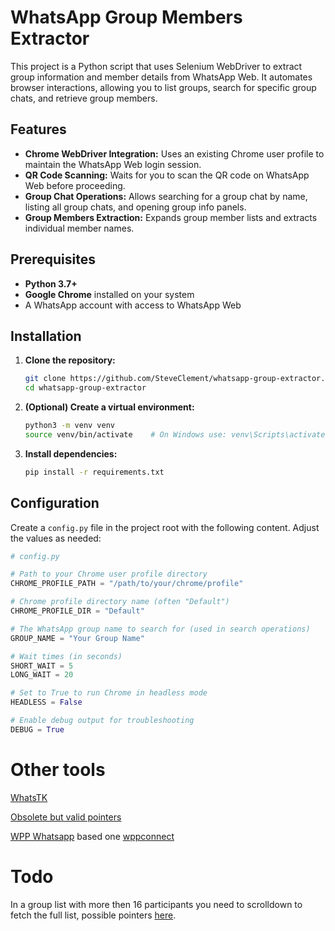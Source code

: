 # WhatsApp Group Members Extractor

This project is a Python script that uses Selenium WebDriver to extract group information and member details from WhatsApp Web. It automates browser interactions, allowing you to list groups, search for specific group chats, and retrieve group members.

## Features

- **Chrome WebDriver Integration:** Uses an existing Chrome user profile to maintain the WhatsApp Web login session.
- **QR Code Scanning:** Waits for you to scan the QR code on WhatsApp Web before proceeding.
- **Group Chat Operations:** Allows searching for a group chat by name, listing all group chats, and opening group info panels.
- **Group Members Extraction:** Expands group member lists and extracts individual member names.

## Prerequisites

- **Python 3.7+**
- **Google Chrome** installed on your system
- A WhatsApp account with access to WhatsApp Web

## Installation

1. **Clone the repository:**

    ```bash
    git clone https://github.com/SteveClement/whatsapp-group-extractor.git
    cd whatsapp-group-extractor
    ```

2. **(Optional) Create a virtual environment:**

    ```bash
    python3 -m venv venv
    source venv/bin/activate    # On Windows use: venv\Scripts\activate
    ```

3. **Install dependencies:**

    ```bash
    pip install -r requirements.txt
    ```

## Configuration

Create a `config.py` file in the project root with the following content. Adjust the values as needed:

```python
# config.py

# Path to your Chrome user profile directory
CHROME_PROFILE_PATH = "/path/to/your/chrome/profile"

# Chrome profile directory name (often "Default")
CHROME_PROFILE_DIR = "Default"

# The WhatsApp group name to search for (used in search operations)
GROUP_NAME = "Your Group Name"

# Wait times (in seconds)
SHORT_WAIT = 5
LONG_WAIT = 20

# Set to True to run Chrome in headless mode
HEADLESS = False

# Enable debug output for troubleshooting
DEBUG = True
```

# Other tools

[WhatsTK](https://whatstk.readthedocs.io/en/latest/)

[Obsolete but valid pointers](https://github.com/GabriellBP/whatsapp-web-scraping)

[WPP Whatsapp](https://github.com/3mora2/WPP_Whatsapp) based one [wppconnect](https://github.com/wppconnect-team/wppconnect)

# Todo

In a group list with more then 16 participants you need to scrolldown to fetch the full list, possible pointers [here](https://stackoverflow.com/questions/61826721/how-to-scrape-elements-of-whatsapp-web-using-selenium).
